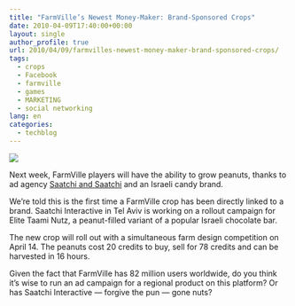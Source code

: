 ```yaml
---
title: "FarmVille’s Newest Money-Maker: Brand-Sponsored Crops"
date: 2010-04-09T17:40:00+00:00
layout: single
author_profile: true
url: 2010/04/09/farmvilles-newest-money-maker-brand-sponsored-crops/
tags:
  - crops
  - Facebook
  - farmville
  - games
  - MARKETING
  - social networking
lang: en
categories: 
  - techblog
---
```

[![](http://3.bp.blogspot.com/_vaUVXcmC3OI/S79fJA9oYqI/AAAAAAAAB2s/jk3IvzNVIIQ/s1600/farmville-peanuts.jpg)](http://3.bp.blogspot.com/_vaUVXcmC3OI/S79fJA9oYqI/AAAAAAAAB2s/jk3IvzNVIIQ/s1600/farmville-peanuts.jpg)

Next week, FarmVille players will have the ability to grow peanuts, thanks to ad agency [Saatchi and Saatchi](http://www.saatchi.com/) and an Israeli candy brand.

We’re told this is the first time a FarmVille crop has been directly linked to a brand. Saatchi Interactive in Tel Aviv is working on a rollout campaign for Elite Taami Nutz, a peanut-filled variant of a popular Israeli chocolate bar.

The new crop will roll out with a simultaneous farm design competition on April 14. The peanuts cost 20 credits to buy, sell for 78 credits and can be harvested in 16 hours.

Given the fact that FarmVille has 82 million users worldwide, do you think it’s wise to run an ad campaign for a regional product on this platform? Or has Saatchi Interactive — forgive the pun — gone nuts?